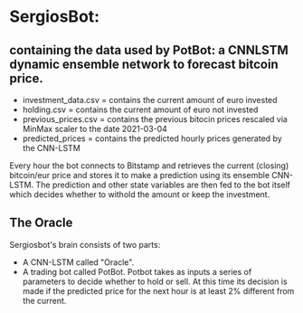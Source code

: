 # SergiosBot: 
## containing the data used by PotBot: a CNNLSTM dynamic ensemble network to forecast bitcoin price. 

* investment_data.csv = contains the current amount of euro invested
* holding.csv = contains the current amount of euro not invested
* previous_prices.csv = contains the previous bitocin prices rescaled via MinMax scaler to the date 2021-03-04
* predicted_prices = contains the predicted hourly prices generated by the CNN-LSTM

Every hour the bot connects to Bitstamp and retrieves the current (closing) bitcoin/eur price and stores it to 
make a prediction using its ensemble CNN-LSTM. The prediction and other state variables are then fed to the bot itself which decides 
whether to withold the amount or keep the investment. 

## The Oracle

Sergiosbot's brain consists of two parts: 

* A CNN-LSTM called "Oracle". 
* A trading bot called PotBot. Potbot takes as inputs a series of parameters to decide whether to hold or sell. At this time its decision is made if the predicted price for the next hour is at least 2% different from the current. 
